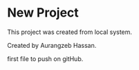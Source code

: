 # New Project

This project was created from local system.

Created by Aurangzeb Hassan.

first file to push on gitHub.